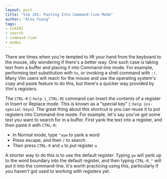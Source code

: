 ```yaml
---
layout: post
title: "Vim 101: Pasting Into Command-line Mode"
author: "Alex Young"
tags: 
- vim101
- search
- command-line
- modes
---
```


There are times when you're tempted to lift your hand from the keyboard to the mouse, idly wondering if there's a better way.  One such case is taking text from a buffer and placing it into Command-line mode.  For example, performing text substitution with `%s`, or invoking a shell command with `:!`.  Many Vim users will reach for the mouse and use the operating system's copy and paste feature to do this, but there's a quicker way provided by Vim's registers.

The `CTRL-R` (`:help i_CTRL-R`) command can insert the contents of a register in Insert or Replace mode.  This is known as a "special key" (`:help ins-special-keys`).  The great thing about this shortcut is you can reuse it to put registers into Command-line mode.  For example, let's say you've got some text you want to search for in a buffer.  First yank the text into a register, and then paste it with `CTRL-R`:

* In Normal mode, type `"ayw` to yank a word
* Press escape, and then `/` to search
* Then press `CTRL-R` and `a` to _put_ register `a`

A shorter way to do this is to use the default register.  Typing `yw` will yank up to the word boundary into the default register, and then typing `CTRL-R_"` will put it into the command-line.  It's worth practicing using this, particularly if you haven't got used to working with registers yet.
